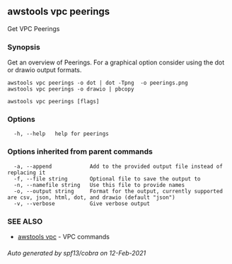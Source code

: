 ## awstools vpc peerings

Get VPC Peerings

### Synopsis

Get an overview of Peerings. For a graphical option consider using
	the dot or drawio output formats.

	awstools vpc peerings -o dot | dot -Tpng  -o peerings.png
	awstools vpc peerings -o drawio | pbcopy

```
awstools vpc peerings [flags]
```

### Options

```
  -h, --help   help for peerings
```

### Options inherited from parent commands

```
  -a, --append            Add to the provided output file instead of replacing it
  -f, --file string       Optional file to save the output to
  -n, --namefile string   Use this file to provide names
  -o, --output string     Format for the output, currently supported are csv, json, html, dot, and drawio (default "json")
  -v, --verbose           Give verbose output
```

### SEE ALSO

* [awstools vpc](awstools_vpc.md)	 - VPC commands

###### Auto generated by spf13/cobra on 12-Feb-2021
